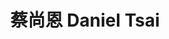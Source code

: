 ---
chinese_name: 蔡尚恩
english_name: Daniel Tsai
title: 蔡尚恩 Daniel Tsai
id: danieltsai
collection: members
position: Part-time Research Assistant
type: part-time research assistant
department: 123
image_path: https://source.unsplash.com/collection/139386/600x600?a=.png
photo: pt_ra/danieltsai.jpeg
blurb: 123
---